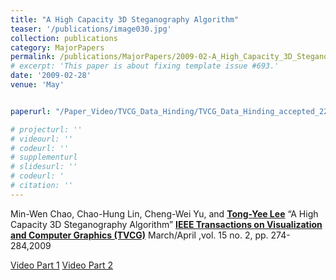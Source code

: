 ```yaml
---
title: "A High Capacity 3D Steganography Algorithm"
teaser: '/publications/image030.jpg'
collection: publications
category: MajorPapers
permalink: /publications/MajorPapers/2009-02-A_High_Capacity_3D_Steganography_Algorithm
# excerpt: 'This paper is about fixing template issue #693.'
date: '2009-02-28'
venue: 'May'


paperurl: "/Paper_Video/TVCG_Data_Hinding/TVCG_Data_Hinding_accepted_2208_06.pdf"

# projecturl: ''
# videourl: ''
# codeurl: ''
# supplementurl
# slidesurl: ''
# codeurl: '
# citation: ''
---
```


Min-Wen Chao, Chao-Hung Lin, Cheng-Wei Yu, and <strong><u>Tong-Yee Lee</u></strong> “A High Capacity 3D Steganography Algorithm” <strong><u>IEEE Transactions on Visualization and Computer Graphics (TVCG)</u></strong> March/April ,vol. 15 no. 2, pp. 274-284,2009

[Video Part 1](http://graphics.csie.ncku.edu.tw/Paper_Video/TVCG_Data_Hinding/part1z.avi)
[Video Part 2](http://graphics.csie.ncku.edu.tw/Paper_Video/TVCG_Data_Hinding/part2z.avi)